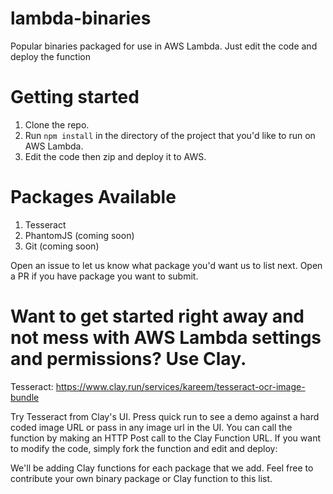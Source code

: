 # lambda-binaries
Popular binaries packaged for use in AWS Lambda. Just edit the code and deploy the function

# Getting started
1. Clone the repo.
2. Run ```npm install``` in the directory of the project that you'd like to
   run on AWS Lambda.
3. Edit the code then zip and deploy it to AWS. 

# Packages Available
1. Tesseract
2. PhantomJS (coming soon)
3. Git (coming soon)

Open an issue to let us know what package you'd want us to list next.
Open a PR if you have package you want to submit.

# Want to get started right away and not mess with AWS Lambda settings and permissions? Use Clay.

Tesseract: https://www.clay.run/services/kareem/tesseract-ocr-image-bundle

Try Tesseract from Clay's UI. Press quick run to see a demo against a
hard coded image URL or pass in any image url in the UI. You can call
the function by making an HTTP Post call to the Clay Function URL.
If you want to modify the code, simply fork the function and edit and
deploy:

We'll be adding Clay functions for each package that we add. Feel free
to contribute your own binary package or Clay function to this list.
